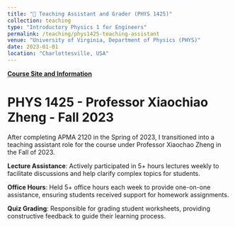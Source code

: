 ```yaml
---
title: "📐 Teaching Assistant and Grader (PHYS 1425)"
collection: teaching
type: "Introductory Physics 1 for Engineers"
permalink: /teaching/phys1425-teaching-assistant
venue: "University of Virginia, Department of Physics (PHYS)"
date: 2023-01-01
location: "Charlottesville, USA"
---
```


[**Course Site and Information**](https://www.coursicle.com/virginia/courses/PHYS/1425/)

PHYS 1425 - Professor Xiaochiao Zheng - Fall 2023
======
After completing APMA 2120 in the Spring of 2023, I transitioned into a teaching assistant role for the course under Professor Xiaochao Zheng in the Fall of 2023. 

**Lecture Assistance**: Actively participated in 5+ hours lectures weekly to facilitate discussions and help clarify complex topics for students.  

**Office Hours**: Held 5+ office hours each week to provide one-on-one assistance, ensuring students received support for homework assignments.  

**Quiz Grading**: Responsible for grading student worksheets, providing constructive feedback to guide their learning process.  
